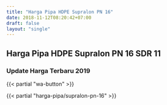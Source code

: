 ```yaml
---
title: "Harga Pipa HDPE Supralon PN 16"
date: 2018-11-12T08:20:42+07:00
draft: false
layout: "single"
---
```


## Harga Pipa HDPE Supralon PN 16 SDR 11
### Update Harga Terbaru 2019

{{< partial "wa-button" >}}

{{< partial "harga-pipa/supralon-pn-16" >}}